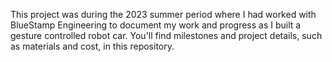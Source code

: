 This project was during the 2023 summer period where I had worked with BlueStamp Engineering to document my work and progress as I built a gesture controlled robot car. You'll find milestones and project details, such as materials and cost, in this repository. 
